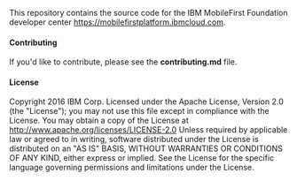 This repository contains the source code for the IBM MobileFirst Foundation developer center https://mobilefirstplatform.ibmcloud.com.  

#### Contributing
If you'd like to contribute, please see the **contributing.md** file.

#### License

Copyright 2016 IBM Corp.
Licensed under the Apache License, Version 2.0 (the "License"); you may not use this file except in compliance with the License. You may obtain a copy of the License at
http://www.apache.org/licenses/LICENSE-2.0
Unless required by applicable law or agreed to in writing, software distributed under the License is distributed on an "AS IS" BASIS, WITHOUT WARRANTIES OR CONDITIONS OF ANY KIND, either express or implied. See the License for the specific language governing permissions and limitations under the License.
